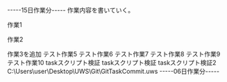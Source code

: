 -----15日作業分-----
作業内容を書いていく。

作業1

作業2

作業3を追加
テスト作業5
テスト作業6
テスト作業7
テスト作業8
テスト作業9
テスト作業10
taskスクリプト検証
taskスクリプト検証
taskスクリプト検証2
C:\Users\user\Desktop\UWS\Git\GitTaskCommit.uws
-----06日作業分-----

